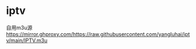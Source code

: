 # iptv
自用m3u源
https://mirror.ghproxy.com/https://raw.githubusercontent.com/yangluhai/iptv/main/IPTV.m3u
